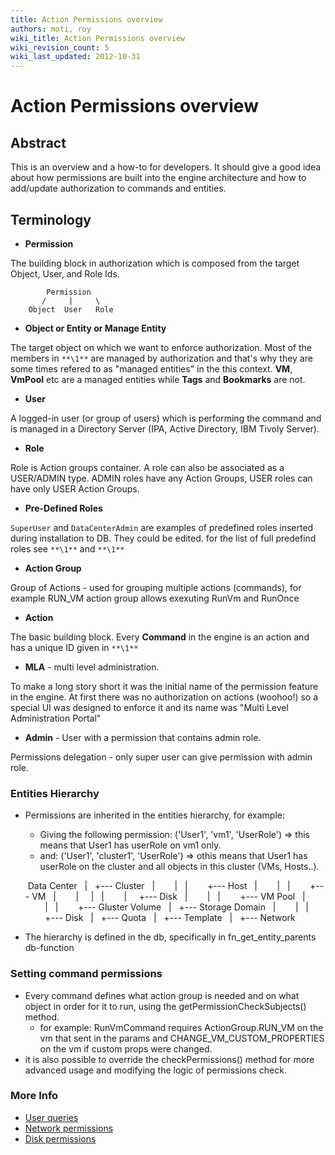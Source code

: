 ```yaml
---
title: Action Permissions overview
authors: moti, roy
wiki_title: Action Permissions overview
wiki_revision_count: 5
wiki_last_updated: 2012-10-31
---
```


# Action Permissions overview

## Abstract

This is an overview and a how-to for developers. It should give a good idea about how
permissions are built into the engine architecture and how to add/update authorization to commands and entities.

## Terminology

*   **Permission**

The building block in authorization which is composed from the target Object, User, and Role Ids.

            Permission
           /     |     \
        Object  User   Role

*   **Object or Entity or Manage Entity**

The target object on which we want to enforce authorization. Most of the members in `**\1**` are
managed by authorization and that's why they are some times refered to as "managed entities" in the this context.
**VM**, **VmPool** etc are a managed entities while **Tags** and **Bookmarks** are not.

*   **User**

A logged-in user (or group of users) which is performing the command and is managed in a Directory Server (IPA, Active Directory, IBM Tivoly Server).

*   **Role**

Role is Action groups container. A role can also be associated as a USER/ADMIN type.
ADMIN roles have any Action Groups, USER roles can have only USER Action Groups.

*   **Pre-Defined Roles**

`SuperUser` and ` DataCenterAdmin ` are examples of predefined roles inserted during installation to DB. They could be edited.
for the list of full predefind roles see `**\1**` and `**\1**`

*   **Action Group**

Group of Actions - used for grouping multiple actions (commands), for example RUN_VM action group allows exexuting RunVm and RunOnce

*   **Action**

The basic building block. Every **Command** in the engine is an action and has a unique ID given in `**\1**`

*   **MLA** - multi level administration.

To make a long story short it was the initial name of the permission feature in the engine. At first there was no
authorization on actions (woohoo!) so a special UI was designed to enforce it and its name was "Multi Level Administration Portal"

*   **Admin** - User with a permission that contains admin role.

Permissions delegation - only super user can give permission with admin role.

### Entities Hierarchy

*   Permissions are inherited in the entities hierarchy, for example:
    -   Giving the following permission: ('User1', 'vm1', 'UserRole') => this means that User1 has userRole on vm1 only.
    -   and: ('User1', 'cluster1', 'UserRole') => othis means that User1 has userRole on the cluster and all objects in this cluster (VMs, Hosts..).

       Data Center
        |
        +--- Cluster
        |        |
        |        +--- Host
        |        |
        |        +--- VM
        |        |     |
        |        |     +--- Disk
        |        |
        |        +--- VM Pool
        |        |
        |        +--- Gluster Volume
        |
        +--- Storage Domain
        |        |
        |        +--- Disk
        |
        +--- Quota
        |
        +--- Template
        |
        +--- Network

*   The hierarchy is defined in the db, specifically in fn_get_entity_parents db-function

### Setting command permissions

*   Every command defines what action group is needed and on what object in order for it to run, using the getPermissionCheckSubjects() method.
    -   for example: RunVmCommand requires ActionGroup.RUN_VM on the vm that sent in the params and CHANGE_VM_CUSTOM_PROPERTIES on the vm if custom props were changed.
*   it is also possible to override the checkPermissions() method for more advanced usage and modifying the logic of permissions check.

### More Info

*   [User queries](Features/User_Portal_Permissions)
*   [Network permissions](Features/NetworkPermissions)
*   [Disk permissions](Features/DiskPermissions)

